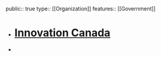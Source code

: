 public:: true
type:: [[Organization]]
features:: [[Government]]

- # [Innovation Canada](https://www.ic.gc.ca/eic/site/080.nsf/eng/home)
-